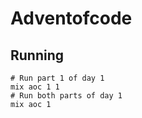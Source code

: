 # Adventofcode

## Running

```
# Run part 1 of day 1
mix aoc 1 1
# Run both parts of day 1
mix aoc 1
```
